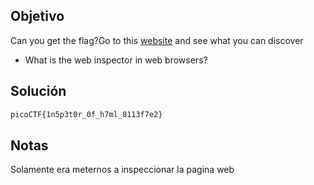 ## Objetivo
Can you get the flag?Go to this [website](http://saturn.picoctf.net:56849/) and see what you can discover
- What is the web inspector in web browsers?
## Solución
```bash
picoCTF{1n5p3t0r_0f_h7ml_8113f7e2}
```
## Notas
Solamente era meternos a inspeccionar la pagina web
